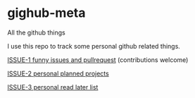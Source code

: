 # gighub-meta
All the github things

I use this repo to track some personal github related things.

[ISSUE-1 funny issues and pullrequest](https://github.com/ChillerDragon/github-meta/issues/1) (contributions welcome)

[ISSUE-2 personal planned projects](https://github.com/ChillerDragon/github-meta/issues/2)

[ISSUE-3 personal read later list](https://github.com/ChillerDragon/github-meta/issues/3)
